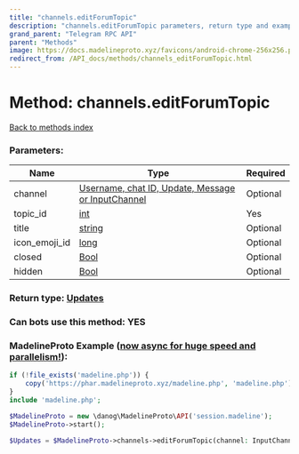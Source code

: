 ```yaml
---
title: "channels.editForumTopic"
description: "channels.editForumTopic parameters, return type and example"
grand_parent: "Telegram RPC API"
parent: "Methods"
image: https://docs.madelineproto.xyz/favicons/android-chrome-256x256.png
redirect_from: /API_docs/methods/channels_editForumTopic.html
---
```

# Method: channels.editForumTopic
[Back to methods index](index.html)



### Parameters:

| Name     |    Type       | Required |
|----------|---------------|----------|
|channel|[Username, chat ID, Update, Message or InputChannel](/API_docs/types/InputChannel.html) | Optional|
|topic\_id|[int](/API_docs/types/int.html) | Yes|
|title|[string](/API_docs/types/string.html) | Optional|
|icon\_emoji\_id|[long](/API_docs/types/long.html) | Optional|
|closed|[Bool](/API_docs/types/Bool.html) | Optional|
|hidden|[Bool](/API_docs/types/Bool.html) | Optional|


### Return type: [Updates](/API_docs/types/Updates.html)

### Can bots use this method: **YES**


### MadelineProto Example ([now async for huge speed and parallelism!](https://docs.madelineproto.xyz/docs/ASYNC.html)):


```php
if (!file_exists('madeline.php')) {
    copy('https://phar.madelineproto.xyz/madeline.php', 'madeline.php');
}
include 'madeline.php';

$MadelineProto = new \danog\MadelineProto\API('session.madeline');
$MadelineProto->start();

$Updates = $MadelineProto->channels->editForumTopic(channel: InputChannel, topic_id: int, title: 'string', icon_emoji_id: long, closed: Bool, hidden: Bool, );
```

